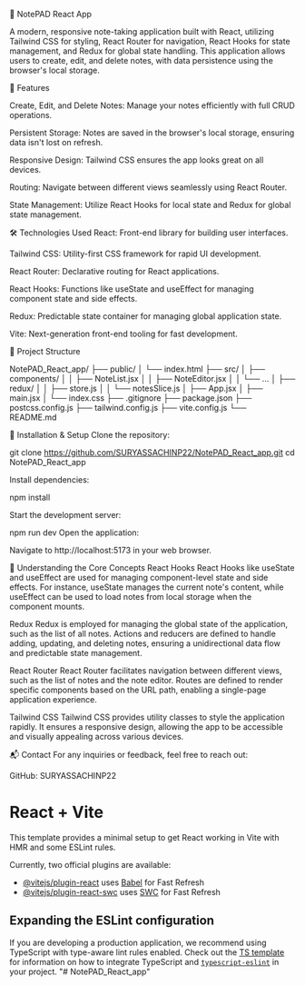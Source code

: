 📝 NotePAD React App

A modern, responsive note-taking application built with React, utilizing Tailwind CSS for styling, React Router for navigation, React Hooks for state management, and Redux for global state handling. This application allows users to create, edit, and delete notes, with data persistence using the browser's local storage.

🚀 Features

Create, Edit, and Delete Notes: Manage your notes efficiently with full CRUD operations.

Persistent Storage: Notes are saved in the browser's local storage, ensuring data isn't lost on refresh.

Responsive Design: Tailwind CSS ensures the app looks great on all devices.

Routing: Navigate between different views seamlessly using React Router.

State Management: Utilize React Hooks for local state and Redux for global state management.

🛠️ Technologies Used
React: Front-end library for building user interfaces.

Tailwind CSS: Utility-first CSS framework for rapid UI development.

React Router: Declarative routing for React applications.

React Hooks: Functions like useState and useEffect for managing component state and side effects.

Redux: Predictable state container for managing global application state.

Vite: Next-generation front-end tooling for fast development.

📁 Project Structure

NotePAD_React_app/
├── public/
│   └── index.html
├── src/
│   ├── components/
│   │   ├── NoteList.jsx
│   │   ├── NoteEditor.jsx
│   │   └── ...
│   ├── redux/
│   │   ├── store.js
│   │   └── notesSlice.js
│   ├── App.jsx
│   ├── main.jsx
│   └── index.css
├── .gitignore
├── package.json
├── postcss.config.js
├── tailwind.config.js
├── vite.config.js
└── README.md


🧩 Installation & Setup
Clone the repository:

git clone https://github.com/SURYASSACHINP22/NotePAD_React_app.git
cd NotePAD_React_app


Install dependencies:

npm install

Start the development server:

npm run dev
Open the application:

Navigate to http://localhost:5173 in your web browser.

🧠 Understanding the Core Concepts
React Hooks
React Hooks like useState and useEffect are used for managing component-level state and side effects. For instance, useState manages the current note's content, while useEffect can be used to load notes from local storage when the component mounts.

Redux
Redux is employed for managing the global state of the application, such as the list of all notes. Actions and reducers are defined to handle adding, updating, and deleting notes, ensuring a unidirectional data flow and predictable state management.

React Router
React Router facilitates navigation between different views, such as the list of notes and the note editor. Routes are defined to render specific components based on the URL path, enabling a single-page application experience.

Tailwind CSS
Tailwind CSS provides utility classes to style the application rapidly. It ensures a responsive design, allowing the app to be accessible and visually appealing across various devices.

📬 Contact
For any inquiries or feedback, feel free to reach out:

GitHub: SURYASSACHINP22






# React + Vite

This template provides a minimal setup to get React working in Vite with HMR and some ESLint rules.

Currently, two official plugins are available:

- [@vitejs/plugin-react](https://github.com/vitejs/vite-plugin-react/blob/main/packages/plugin-react) uses [Babel](https://babeljs.io/) for Fast Refresh
- [@vitejs/plugin-react-swc](https://github.com/vitejs/vite-plugin-react/blob/main/packages/plugin-react-swc) uses [SWC](https://swc.rs/) for Fast Refresh

## Expanding the ESLint configuration

If you are developing a production application, we recommend using TypeScript with type-aware lint rules enabled. Check out the [TS template](https://github.com/vitejs/vite/tree/main/packages/create-vite/template-react-ts) for information on how to integrate TypeScript and [`typescript-eslint`](https://typescript-eslint.io) in your project.
"# NotePAD_React_app" 
